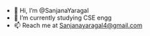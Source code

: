 - 👋 Hi, I’m @SanjanaYaragal
- 🌱 I’m currently studying CSE engg
- 📫 Reach me at Sanjanayaragal4@gmail.com

<!---
SanjanaYaragal/SanjanaYaragal is a ✨ special ✨ repository because its `README.md` (this file) appears on your GitHub profile.
You can click the Preview link to take a look at your changes.
--->
